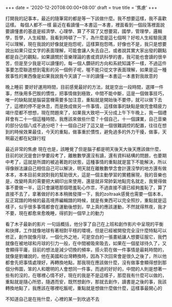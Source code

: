 +++
date = '2020-12-20T08:00:00+08:00'
draft = true
title = '焦慮'
+++

打開我的記事本，最近的隨筆寫的都是等一下該做什麼。我不想要這樣，我不喜歡這樣。
每個人都不一樣
最近在看讀懂一本書這一本書，裡面看到一個段落裡面說要讀懂書的基底是經濟學、心理學、算了不寫了又想要寫，國學，管理學，邏輯學，哲學，人生經驗，我看到時頓了一下，為什麼是這七個啊？好啦人生經驗我還可以理解，現在我說的好像就是抱怨呢，這樣算抱怨嗎，好像也不是，我只是想要說出如果只從文字的表面理解，可能會讓人失去自己，或者說其實大家出發的觀點都是自己的觀點，如果讀關於音樂理論的書或資訊科學的書，我可能也會讀的很辛苦，但是至少我是可以讀懂的，每一個人鑽研的方向和系統知識不一樣，不過這件事要怎麼聯道想到電影的另一個例子呢，喔不能只從文字表面理解，如果是這一種敘事性的東西像是如果我說我今天讀了一半的讀懂一本書這一本書對我故意的

晚上睡前
要好好運用時間，目前感覺最好的方法，就是空出一段時間，選擇一件事，然後用多巴胺的慣性，把事情做到極致，中間不能中斷，這是一個做事技巧，唯一的缺點就是腦袋當機需要多加注意，重點就是開始後不要停，就可以做下去了，這裡的停不是休息，而是換成做另一件事情，這樣做事的缺點是做完會精疲力竭什麼都不想想，現在問題來了，如果我大致吧一天分成上午下午晚上，我一個禮拜會有二十一個這種時間，我應該來做些什麼？十個自己，十一個課業，自己音樂的部分佔個八成不過分吧？十一個自己好了這又是一個很難調控的配置，往往在想到的時候效果最佳，今天的重點，做事重於慣性，避免過多的外力干擾，做事，天啊最近都在紀錄行程

最近非常的焦慮
現在也是，該睡覺了但是腦子都是明天後天大後天應該做什麼，目前的狀況是會計學要段考了，離散數學還沒有讀，還有資料結構的問題，也要期中考了，這就是所謂的被追著跑的狀態，這種事情的重點就是當下不能解決，所以得像辦法讓自己相信自己可以解決，明天就在離散數學念會計還沒學的地方還有做本本，本本目前來說對我的幫助很大，這是一個主動學習的實體展現，我的音樂也是，改變時真的需要把大綱印出來使用，還是就非常帥氣地點完名就走，我覺得做事不要做一半，這只會讓嗯那個嗯羞恥心作祟，不過直接不讀已經夠羞恥了，算了直接不去了，拿著做好的本本稍微發揮一下，我的zoltraak感覺也需要一個本本，反正寫譜的時候的最高境界編輯譜的時候，就是有東西可以完全照抄，重點就是這樣子，似乎很多事情都會在運動後想到，早上真的應該運動，不然就得熬夜，我才不要，現在都愈來愈晚睡，得抓到一個早上的動力

看了木子最新的影片
一句話概括，他分享了自己在上班和創作影片中呈現的平衡和抉擇，工作就像地球有著相對平穩的環境，但是已經被開發完全沒什麼特點可以修正，創作就像月球，一個化外之地，可是空白的一張畫紙讓人想要征服它，我們就像在被地球和月球的引力一般，在中間被吸來吸去，如果在一個星球待久了，又會顯得平庸，目前的想法是減少切換的頻率，搭火箭在做一件事情是最耗時間的，就像是劉墉說的，他在美國和台灣轉換時，因為下次回來會是很久之後了，所以他都會先把事情處理好，再轉換地點，那我現在應該做什麼，沒有做事會顯得想到那個分佈圖，笨的人和聰明的人會想同一件事，而過的好好的，中間的人則是想著一些有的沒的，在哪裡心情不好，現在的我是不是這樣子，那麼我有什麼可以做的，重點就是隨心所慾，隨遇而安，既然想創作，那就去創作，讀書是之後的事，我該轉換地點了，我應該在哪裡吃飯呢，重點就是想做什麼做什麼，這樣事最開心的

不知道自己是在拖什麼，心裡的某一到坎過不去
